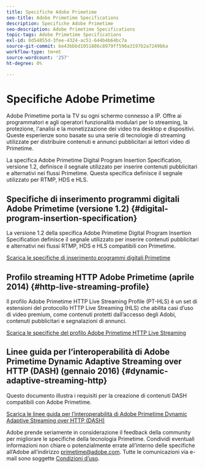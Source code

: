 ```yaml
---
title: Specifiche Adobe Primetime
seo-title: Adobe Primetime Specifications
description: Specifiche Adobe Primetime
seo-description: Adobe Primetime Specifications
topic-tags: Adobe Primetime Specifications
exl-id: 0d54855d-3fee-4324-ac51-644b4b64bc7a
source-git-commit: be43bbbd1051886c8979ff590a3197b2a7249b6a
workflow-type: tm+mt
source-wordcount: '257'
ht-degree: 0%

---
```


# Specifiche Adobe Primetime

Adobe Primetime porta la TV su ogni schermo connesso a IP. Offre ai programmatori e agli operatori funzionalità modulari per lo streaming, la protezione, l&#39;analisi e la monetizzazione dei video tra desktop e dispositivi. Queste esperienze sono basate su una serie di tecnologie di streaming utilizzate per distribuire contenuti e annunci pubblicitari ai lettori video di Primetime.

La specifica Adobe Primetime Digital Program Insertion Specification, versione 1.2, definisce il segnale utilizzato per inserire contenuti pubblicitari e alternativi nei flussi Primetime. Questa specifica definisce il segnale utilizzato per RTMP, HDS e HLS.

## Specifiche di inserimento programmi digitali Adobe Primetime (versione 1.2) {#digital-program-insertion-specification}

La versione 1.2 della specifica Adobe Primetime Digital Program Insertion Specification definisce il segnale utilizzato per inserire contenuti pubblicitari e alternativi nei flussi RTMP, HDS e HLS compatibili con Primetime.

[Scarica le specifiche di inserimento programmi digitali Primetime](assets/PrimetimeDigitalProgramInsertionSignalingSpecification.pdf)

## Profilo streaming HTTP Adobe Primetime (aprile 2014) {#http-live-streaming-profile}

Il profilo Adobe Primetime HTTP Live Streaming Profile (PT-HLS) è un set di estensioni del protocollo HTTP Live Streaming (HLS) che abilita casi d’uso di video premium, come contenuti protetti dall’accesso degli Adobi, contenuti pubblicitari e segnalazioni di annunci.

[Scarica le specifiche del profilo Adobe Primetime HTTP Live Streaming](assets/PrimetimeHLS_April2014.pdf)

## Linee guida per l’interoperabilità di Adobe Primetime Dynamic Adaptive Streaming over HTTP (DASH) (gennaio 2016) {#dynamic-adaptive-streaming-http}

Questo documento illustra i requisiti per la creazione di contenuti DASH compatibili con Adobe Primetime.

[Scarica le linee guida per l’interoperabilità di Adobe Primetime Dynamic Adaptive Streaming over HTTP (DASH)](assets/PrimetimeDASH_Jan2016.pdf)

Adobe prende seriamente in considerazione il feedback della community per migliorare le specifiche della tecnologia Primetime. Condividi eventuali informazioni non chiare o potenzialmente errate all’interno delle specifiche all’Adobe all’indirizzo primetime@adobe.com. Tutte le comunicazioni via e-mail sono soggette [Condizioni d’uso](https://www.adobe.com/legal/terms.html).
